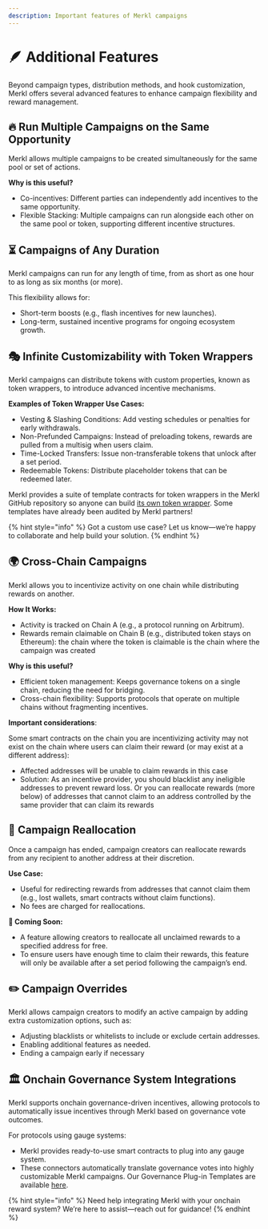 ```yaml
---
description: Important features of Merkl campaigns
---
```


# 🪶 Additional Features

Beyond campaign types, distribution methods, and hook customization, Merkl offers several advanced features to enhance campaign flexibility and reward management.

## 🔥 Run Multiple Campaigns on the Same Opportunity

Merkl allows multiple campaigns to be created simultaneously for the same pool or set of actions.

**Why is this useful?**

- Co-incentives: Different parties can independently add incentives to the same opportunity.
- Flexible Stacking: Multiple campaigns can run alongside each other on the same pool or token, supporting different incentive structures.

## ⏳ Campaigns of Any Duration

Merkl campaigns can run for any length of time, from as short as one hour to as long as six months (or more).

This flexibility allows for:

- Short-term boosts (e.g., flash incentives for new launches).
- Long-term, sustained incentive programs for ongoing ecosystem growth.

## 🎭 Infinite Customizability with Token Wrappers

Merkl campaigns can distribute tokens with custom properties, known as token wrappers, to introduce advanced incentive mechanisms.

**Examples of Token Wrapper Use Cases:**

- Vesting & Slashing Conditions: Add vesting schedules or penalties for early withdrawals.
- Non-Prefunded Campaigns: Instead of preloading tokens, rewards are pulled from a multisig when users claim.
- Time-Locked Transfers: Issue non-transferable tokens that unlock after a set period.
- Redeemable Tokens: Distribute placeholder tokens that can be redeemed later.

Merkl provides a suite of template contracts for token wrappers in the Merkl GitHub repository so anyone can build [its own token wrapper](https://github.com/AngleProtocol/merkl-contracts/tree/main/contracts/partners/tokenWrappers). Some templates have already been audited by Merkl partners!

{% hint style="info" %}
Got a custom use case? Let us know—we’re happy to collaborate and help build your solution.
{% endhint %}

## 🌍 Cross-Chain Campaigns

Merkl allows you to incentivize activity on one chain while distributing rewards on another.

**How It Works:**

- Activity is tracked on Chain A (e.g., a protocol running on Arbitrum).
- Rewards remain claimable on Chain B (e.g., distributed token stays on Ethereum): the chain where the token is claimable is the chain where the campaign was created

**Why is this useful?**

- Efficient token management: Keeps governance tokens on a single chain, reducing the need for bridging.
- Cross-chain flexibility: Supports protocols that operate on multiple chains without fragmenting incentives.

**Important considerations**:

Some smart contracts on the chain you are incentivizing activity may not exist on the chain where users can claim their reward (or may exist at a different address):

- Affected addresses will be unable to claim rewards in this case
- Solution: As an incentive provider, you should blacklist any ineligible addresses to prevent reward loss. Or you can reallocate rewards (more below) of addresses that cannot claim to an address controlled by the same provider that can claim its rewards

## 🔄 Campaign Reallocation

Once a campaign has ended, campaign creators can reallocate rewards from any recipient to another address at their discretion.

**Use Case:**

- Useful for redirecting rewards from addresses that cannot claim them (e.g., lost wallets, smart contracts without claim functions).
- No fees are charged for reallocations.

**🚀 Coming Soon:**

- A feature allowing creators to reallocate all unclaimed rewards to a specified address for free.
- To ensure users have enough time to claim their rewards, this feature will only be available after a set period following the campaign’s end.

## ✏️ Campaign Overrides

Merkl allows campaign creators to modify an active campaign by adding extra customization options, such as:

- Adjusting blacklists or whitelists to include or exclude certain addresses.
- Enabling additional features as needed.
- Ending a campaign early if necessary

## 🏛️ Onchain Governance System Integrations

Merkl supports onchain governance-driven incentives, allowing protocols to automatically issue incentives through Merkl based on governance vote outcomes.

For protocols using gauge systems:

- Merkl provides ready-to-use smart contracts to plug into any gauge system.
- These connectors automatically translate governance votes into highly customizable Merkl campaigns. Our Governance Plug-in Templates are available [here](https://github.com/AngleProtocol/merkl-contracts/tree/main/contracts/partners/middleman).

{% hint style="info" %}
Need help integrating Merkl with your onchain reward system? We’re here to assist—reach out for guidance!
{% endhint %}

